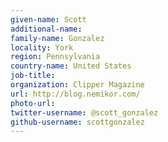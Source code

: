 ```yaml
---
given-name: Scott	
additional-name: 
family-name: Gonzalez
locality: York 
region: Pennsylvania
country-name: United States
job-title: 
organization: Clipper Magazine
url: http://blog.nemikor.com/
photo-url: 
twitter-username: @scott_gonzalez
github-username: scottgonzalez
---
```

